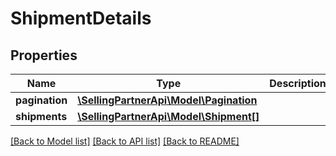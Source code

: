 # ShipmentDetails

## Properties
Name | Type | Description | Notes
------------ | ------------- | ------------- | -------------
**pagination** | [**\SellingPartnerApi\Model\Pagination**](Pagination.md) |  | [optional] 
**shipments** | [**\SellingPartnerApi\Model\Shipment[]**](Shipment.md) |  | [optional] 

[[Back to Model list]](../README.md#documentation-for-models) [[Back to API list]](../README.md#documentation-for-api-endpoints) [[Back to README]](../README.md)


